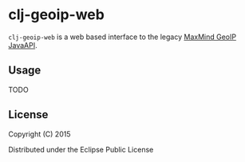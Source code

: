 # clj-geoip-web

`clj-geoip-web` is a web based interface to the legacy [MaxMind GeoIP JavaAPI](https://github.com/maxmind/geoip-api-java).

## Usage

TODO

## License

Copyright (C) 2015

Distributed under the Eclipse Public License
